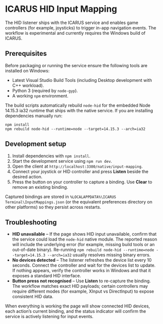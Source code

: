 # ICARUS HID Input Mapping

The HID listener ships with the ICARUS service and enables game controllers (for example, joysticks) to trigger in-app navigation events. The workflow is experimental and currently requires the Windows build of ICARUS.

## Prerequisites

Before packaging or running the service ensure the following tools are installed on Windows:

- Latest Visual Studio Build Tools (including Desktop development with C++ workload).
- Python 3 (required by `node-gyp`).
- A working `npm` environment.

The build scripts automatically rebuild `node-hid` for the embedded Node 14.15.3 ia32 runtime that ships with the native service. If you are installing dependencies manually run:

```
npm install
npm rebuild node-hid --runtime=node --target=14.15.3 --arch=ia32
```

## Development setup

1. Install dependencies with `npm install`.
2. Start the development service using `npm run dev`.
3. Open the client at `http://localhost:3300/native/input-mapping`.
4. Connect your joystick or HID controller and press **Listen** beside the desired action.
5. Press the button on your controller to capture a binding. Use **Clear** to remove an existing binding.

Captured bindings are stored in `%LOCALAPPDATA%\ICARUS Terminal\InputMappings.json` (or the equivalent preferences directory on other platforms) so they persist across restarts.

## Troubleshooting

- **HID unavailable** – If the page shows HID input unavailable, confirm that the service could load the `node-hid` native module. The reported reason will include the underlying error (for example, missing build tools or an out-of-date binary). Re-running `npm rebuild node-hid --runtime=node --target=14.15.3 --arch=ia32` usually resolves missing binary errors.
- **No devices detected** – The listener refreshes the device list every 10 seconds. Connect the controller and wait for the devices list to update. If nothing appears, verify the controller works in Windows and that it exposes a standard HID interface.
- **Button press not recognised** – Use **Listen** to re-capture the binding. The workflow matches exact HID payloads; certain controllers may require different modes (for example, XInput vs DirectInput) to expose consistent HID data.

When everything is working the page will show connected HID devices, each action’s current binding, and the status indicator will confirm the service is actively listening for input events.
